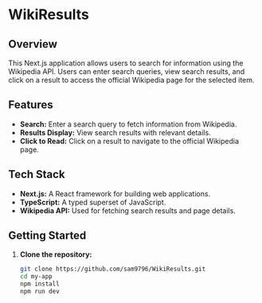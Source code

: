 # WikiResults

## Overview

This Next.js application allows users to search for information using the Wikipedia API. Users can enter search queries, view search results, and click on a result to access the official Wikipedia page for the selected item.

## Features

- **Search:** Enter a search query to fetch information from Wikipedia.
- **Results Display:** View search results with relevant details.
- **Click to Read:** Click on a result to navigate to the official Wikipedia page.

## Tech Stack

- **Next.js:** A React framework for building web applications.
- **TypeScript:** A typed superset of JavaScript.
- **Wikipedia API:** Used for fetching search results and page details.

## Getting Started

1. **Clone the repository:**

   ```bash
   git clone https://github.com/sam9796/WikiResults.git
   cd my-app
   npm install
   npm run dev
   

